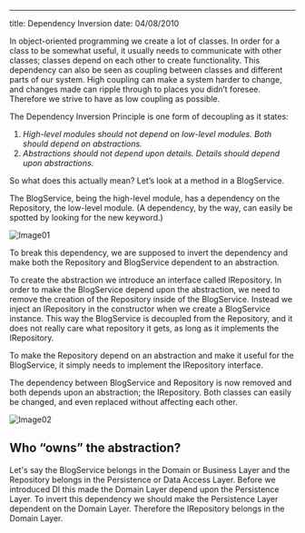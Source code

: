 --- 
title: Dependency Inversion
date: 04/08/2010

In object-oriented programming we create a lot of classes. In order for a class to be somewhat useful, it usually needs to communicate with other classes; classes depend on each other to create functionality. This dependency can also be seen as coupling between classes and different parts of our system. High coupling can make a system harder to change, and changes made can ripple through to places you didn’t foresee. Therefore we strive to have as low coupling as possible.

The Dependency Inversion Principle is one form of decoupling as it states:

1. *High-level modules should not depend on low-level modules. Both should depend on abstractions.*
2. *Abstractions should not depend upon details. Details should depend upon abstractions.*

So what does this actually mean? Let’s look at a method in a BlogService.

<script src="http://gist.github.com/508300.js?file=gistfile1.cs"></script>

The BlogService, being the high-level module, has a dependency on the Repository, the low-level module. (A dependency, by the way, can easily be spotted by looking for the new keyword.)

![Image01](/images/dependency-inversion-01.png)

To break this dependency, we are supposed to invert the dependency and make both the Repository and BlogService dependent to an abstraction.

To create the abstraction we introduce an interface called IRepository. In order to make the BlogService depend upon the abstraction, we need to remove the creation of the Repository inside of the BlogService. Instead we inject an IRepository in the constructor when we create a BlogService instance. This way the BlogService is decoupled from the Repository, and it does not really care what repository it gets, as long as it implements the IRepository.

<script src="http://gist.github.com/508300.js?file=gistfile2.cs"></script>

To make the Repository depend on an abstraction and make it useful for the BlogService, it simply needs to implement the IRepository interface.

<script src="http://gist.github.com/508300.js?file=gistfile3.cs"></script>

The dependency between BlogService and Repository is now removed and both depends upon an abstraction; the IRepository. Both classes can easily be changed, and even replaced without affecting each other.

![Image02](/images/dependency-inversion-02.png)

## Who “owns” the abstraction?

Let's say the BlogService belongs in the Domain or Business Layer and the Repository belongs in the Persistence or Data Access Layer. Before we introduced DI this made the Domain Layer depend upon the Persistence Layer. To invert this dependency we should make the Persistence Layer dependent on the Domain Layer. Therefore the IRepository belongs in the Domain Layer.